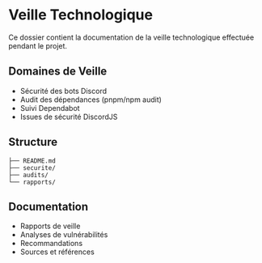# Veille Technologique

Ce dossier contient la documentation de la veille technologique effectuée pendant le projet.

## Domaines de Veille
- Sécurité des bots Discord
- Audit des dépendances (pnpm/npm audit)
- Suivi Dependabot
- Issues de sécurité DiscordJS

## Structure
```
├── README.md
├── securite/
├── audits/
└── rapports/
```

## Documentation
- Rapports de veille
- Analyses de vulnérabilités
- Recommandations
- Sources et références 